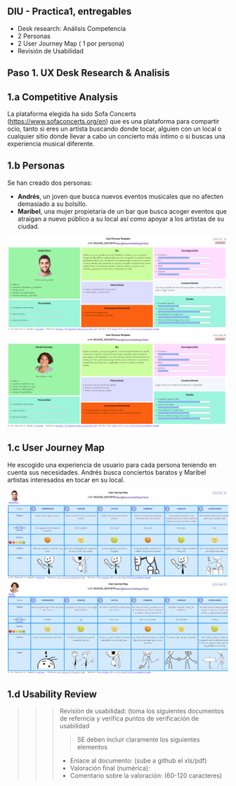 ## DIU - Practica1, entregables




- Desk research: Análisis Competencia 
- 2 Personas 
- 2 User Journey Map  ( 1 por persona)
- Revisión de Usabilidad 


## Paso 1. UX Desk Research & Analisis 

1.a Competitive Analysis
-----

La plataforma elegida ha sido Sofa Concerts (https://www.sofaconcerts.org/en) que es una plataforma para compartir ocio, tanto si eres un artista buscando donde tocar, alguien con un local o cualquier sitio donde llevar a cabo un concierto más íntimo o si buscas una experiencia musical diferente.

1.b Personas
-----

Se han creado dos personas:

- **Andrés**, un joven que busca nuevos eventos musicales que no afecten demasiado a su bolsillo.
- **Maribel**, una mujer propietaria de un bar que busca acoger eventos que atraigan a nuevo público a su local así como apoyar a los artistas de su ciudad.

![Persona Andres](capturas/persona_andres.png)
![Persona Maribel](capturas/persona_maribel.png)

1.c User Journey Map
----

He escogido una experiencia de usuario para cada persona teniendo en cuenta sus necesidades. Andrés busca conciertos baratos y Maribel artistas interesados en tocar en su local.

![Journey Andres](capturas/journey_andres.png)
![Journey Maribel](capturas/journey_maribel.png)

1.d Usability Review
----
>>>  Revisión de usabilidad: (toma los siguientes documentos de referncia y verifica puntos de verificación de  usabilidad
>>>> SE deben incluir claramente los siguientes elementos
>>> - Enlace al documento:  (sube a github el xls/pdf) 
>>> - Valoración final (numérica): 
>>> - Comentario sobre la valoración:  (60-120 caracteres)
